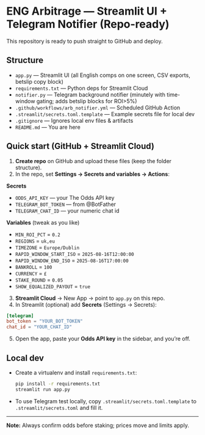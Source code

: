 
# ENG Arbitrage — Streamlit UI + Telegram Notifier (Repo-ready)

This repository is ready to push straight to GitHub and deploy.

## Structure
- `app.py` — Streamlit UI (all English comps on one screen, CSV exports, betslip copy block)
- `requirements.txt` — Python deps for Streamlit Cloud
- `notifier.py` — Telegram background notifier (minutely with time-window gating; adds betslip blocks for ROI>5%)
- `.github/workflows/arb_notifier.yml` — Scheduled GitHub Action
- `.streamlit/secrets.toml.template` — Example secrets file for local dev
- `.gitignore` — Ignores local env files & artifacts
- `README.md` — You are here

## Quick start (GitHub + Streamlit Cloud)

1. **Create repo** on GitHub and upload these files (keep the folder structure).
2. In the repo, set **Settings → Secrets and variables → Actions**:

**Secrets**
- `ODDS_API_KEY` — your The Odds API key
- `TELEGRAM_BOT_TOKEN` — from @BotFather
- `TELEGRAM_CHAT_ID` — your numeric chat id

**Variables** (tweak as you like)
- `MIN_ROI_PCT` = `0.2`
- `REGIONS` = `uk,eu`
- `TIMEZONE` = `Europe/Dublin`
- `RAPID_WINDOW_START_ISO` = `2025-08-16T12:00:00`
- `RAPID_WINDOW_END_ISO`   = `2025-08-16T17:00:00`
- `BANKROLL` = `100`
- `CURRENCY` = `£`
- `STAKE_ROUND` = `0.05`
- `SHOW_EQUALIZED_PAYOUT` = `true`

3. **Streamlit Cloud** → New App → point to `app.py` on this repo.
4. In Streamlit (optional) add **Secrets** (Settings → Secrets):
```toml
[telegram]
bot_token = "YOUR_BOT_TOKEN"
chat_id = "YOUR_CHAT_ID"
```
5. Open the app, paste your **Odds API key** in the sidebar, and you’re off.

## Local dev
- Create a virtualenv and install `requirements.txt`:
  ```bash
  pip install -r requirements.txt
  streamlit run app.py
  ```
- To use Telegram test locally, copy `.streamlit/secrets.toml.template` to `.streamlit/secrets.toml` and fill it.

---

**Note:** Always confirm odds before staking; prices move and limits apply.
